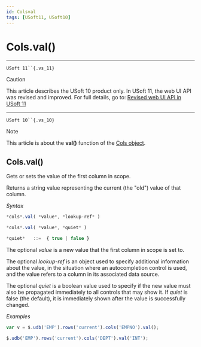 ```yaml
---
id: Colsval
tags: [USoft11, USoft10]
---
```

# Cols.val()



----

`USoft 11``{.vs_11}`

> [!CAUTION]
> This article describes the USoft 10 product only.
> In USoft 11, the web UI API was revised and improved. For full details, go to:
> [Revised web UI API in USoft 11](/docs/Web_and_app_UIs/UDB_udb/Revised_web_UI_API_in_USoft_11.md)

----

`USoft 10``{.vs_10}`

> [!NOTE]
> This article is about the **val()** function of the [Cols object](/docs/Web_and_app_UIs/UDB_Cols).

## **Cols.val()**

Gets or sets the value of the first column in scope.

Returns a string value representing the current (the "old") value of that column.

*Syntax*

```js
*cols*.val( *value*, *lookup-ref* )

*cols*.val( *value*, *quiet* )

*quiet*   ::=  { true | false }
```

The optional *value* is a new value that the first column in scope is set to.

The optional *lookup-ref* is an object used to specify additional information about the value, in the situation where an autocompletion control is used, and the value refers to a column in its associated data source.

The optional *quiet* is a boolean value used to specify if the new value must also be propagated immediately to all controls that may show it. If *quiet* is false (the default), it is immediately shown after the value is successfully changed.

*Examples*

```js
var v = $.udb('EMP').rows('current').cols('EMPNO').val();
```

```js
$.udb('EMP').rows('current').cols('DEPT').val('INT');
```

 